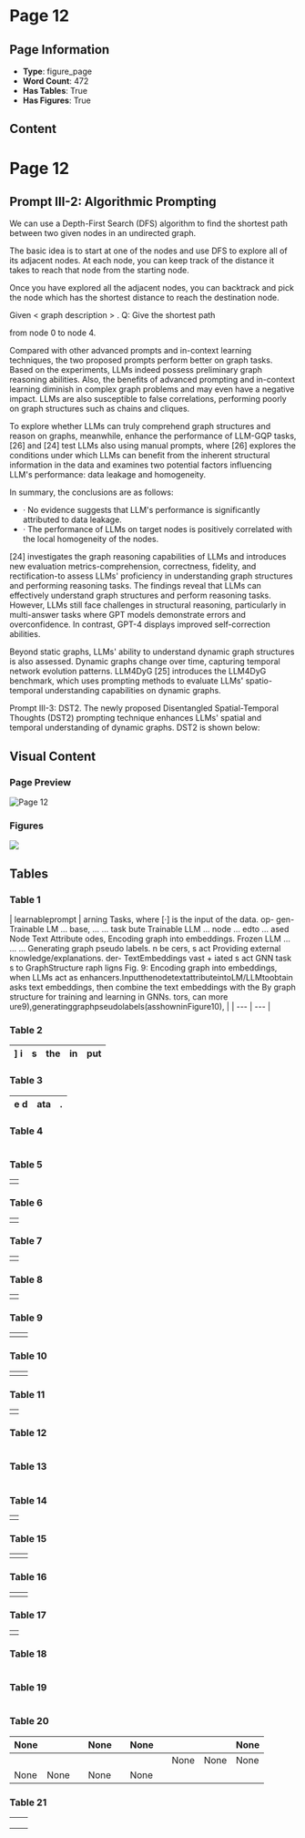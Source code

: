 # Page 12

## Page Information

- **Type**: figure_page
- **Word Count**: 472
- **Has Tables**: True
- **Has Figures**: True

## Content

# Page 12

## Prompt III-2: Algorithmic Prompting

We can use a Depth-First Search (DFS) algorithm to find the shortest path between two given nodes in an undirected graph.

The basic idea is to start at one of the nodes and use DFS to explore all of its adjacent nodes. At each node, you can keep track of the distance it takes to reach that node from the starting node.

Once you have explored all the adjacent nodes, you can backtrack and pick the node which has the shortest distance to reach the destination node.

Given < graph description > . Q: Give the shortest path

from node 0 to node 4.

Compared with other advanced prompts and in-context learning techniques, the two proposed prompts perform better on graph tasks. Based on the experiments, LLMs indeed possess preliminary graph reasoning abilities. Also, the benefits of advanced prompting and in-context learning diminish in complex graph problems and may even have a negative impact. LLMs are also susceptible to false correlations, performing poorly on graph structures such as chains and cliques.

To explore whether LLMs can truly comprehend graph structures and reason on graphs, meanwhile, enhance the performance of LLM-GQP tasks, [26] and [24] test LLMs also using manual prompts, where [26] explores the conditions under which LLMs can benefit from the inherent structural information in the data and examines two potential factors influencing LLM's performance: data leakage and homogeneity.

In summary, the conclusions are as follows:

- · No evidence suggests that LLM's performance is significantly attributed to data leakage.
- · The performance of LLMs on target nodes is positively correlated with the local homogeneity of the nodes.

[24] investigates the graph reasoning capabilities of LLMs and introduces new evaluation metrics-comprehension, correctness, fidelity, and rectification-to assess LLMs' proficiency in understanding graph structures and performing reasoning tasks. The findings reveal that LLMs can effectively understand graph structures and perform reasoning tasks. However, LLMs still face challenges in structural reasoning, particularly in multi-answer tasks where GPT models demonstrate errors and overconfidence. In contrast, GPT-4 displays improved self-correction abilities.

Beyond static graphs, LLMs' ability to understand dynamic graph structures is also assessed. Dynamic graphs change over time, capturing temporal network evolution patterns. LLM4DyG [25] introduces the LLM4DyG benchmark, which uses prompting methods to evaluate LLMs' spatio-temporal understanding capabilities on dynamic graphs.

Prompt III-3: DST2. The newly proposed Disentangled Spatial-Temporal Thoughts (DST2) prompting technique enhances LLMs' spatial and temporal understanding of dynamic graphs. DST2 is shown below:

## Visual Content

### Page Preview

![Page 12](/projects/llms/images/A_Survey_of_Large_Language_Models_on_Generative_Graph_Analytics_Query_Learning_and_Applications_page_12.png)

### Figures

![](/projects/llms/figures/A_Survey_of_Large_Language_Models_on_Generative_Graph_Analytics_Query_Learning_and_Applications_page_12_figure_1.png)


## Tables

### Table 1

| learnableprompt | arning Tasks, where [·] is the input of the data.
op-
gen- Trainable LM
…
base,
…
…
task
bute Trainable LLM
…
node
…
edto
…
ased Node Text Attribute
odes, Encoding graph into embeddings.
Frozen LLM
…
…
…
Generating graph pseudo labels.
n be
cers,
s act Providing external knowledge/explanations.
der-
TextEmbeddings
vast +
iated
s act GNN
task
s to
GraphStructure
raph
ligns Fig. 9: Encoding graph into embeddings, when LLMs act as
enhancers.InputthenodetextattributeintoLM/LLMtoobtain
asks text embeddings, then combine the text embeddings with the
By graph structure for training and learning in GNNs.
tors,
can
more ure9),generatinggraphpseudolabels(asshowninFigure10), |
| --- | --- |

### Table 2

| ] i | s | the | in | put |
| --- | --- | --- | --- | --- |

### Table 3

| e d | ata | . |
| --- | --- | --- |

### Table 4

|  |  |  |  |
| --- | --- | --- | --- |

### Table 5

|  |
| --- |
|  |

### Table 6

|  |
| --- |
|  |

### Table 7

|  |
| --- |
|  |

### Table 8

|  |
| --- |
|  |

### Table 9

|  |  |
| --- | --- |
|  |  |

### Table 10

|  |  |
| --- | --- |
|  |  |

### Table 11

|  |
| --- |
|  |

### Table 12

|  |  |
| --- | --- |

### Table 13

|  |  |
| --- | --- |

### Table 14

|  |
| --- |
|  |

### Table 15

|  |  |
| --- | --- |
|  |  |

### Table 16

|  |  |
| --- | --- |
|  |  |

### Table 17

|  |
| --- |
|  |

### Table 18

|  |  |
| --- | --- |

### Table 19

|  |  |
| --- | --- |

### Table 20

| None |  |  | None |  | None |  |  |  | None |
| --- | --- | --- | --- | --- | --- | --- | --- | --- | --- |
|  |  |  |  |  |  |  | None | None | None |
| None | None |  | None |  | None |  |  |  |  |

### Table 21

|  |  |
| --- | --- |
|  |  |
|  |  |
|  |  |
